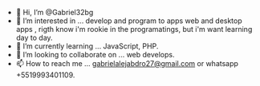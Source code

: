 - 👋 Hi, I’m @Gabriel32bg
- 👀 I’m interested in ... develop and program to apps web and desktop apps , rigth know i'm rookie in the programatings, but i'm want learning day to day.
- 🌱 I’m currently learning ... JavaScript, PHP.
- 💞️ I’m looking to collaborate on ... web develops.
- 📫 How to reach me ... gabrielalejabdro27@gmail.com or whatsapp +5519993401109.

<!---
Gabriel32bg/Gabriel32bg is a ✨ special ✨ repository because its `README.md` (this file) appears on your GitHub profile.
You can click the Preview link to take a look at your changes.
--->
